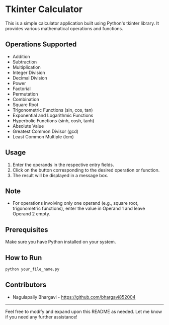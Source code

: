 # Tkinter Calculator

This is a simple calculator application built using Python's tkinter library. It provides various mathematical operations and functions.

## Operations Supported

- Addition
- Subtraction
- Multiplication
- Integer Division
- Decimal Division
- Power
- Factorial
- Permutation
- Combination
- Square Root
- Trigonometric Functions (sin, cos, tan)
- Exponential and Logarithmic Functions
- Hyperbolic Functions (sinh, cosh, tanh)
- Absolute Value
- Greatest Common Divisor (gcd)
- Least Common Multiple (lcm)

## Usage

1. Enter the operands in the respective entry fields.
2. Click on the button corresponding to the desired operation or function.
3. The result will be displayed in a message box.

## Note

- For operations involving only one operand (e.g., square root, trigonometric functions), enter the value in Operand 1 and leave Operand 2 empty.

## Prerequisites

Make sure you have Python installed on your system.

## How to Run

```bash
python your_file_name.py
```

## Contributors

- Nagulapally Bhargavi - https://github.com/bhargavi852004

---

Feel free to modify and expand upon this README as needed. Let me know if you need any further assistance!
